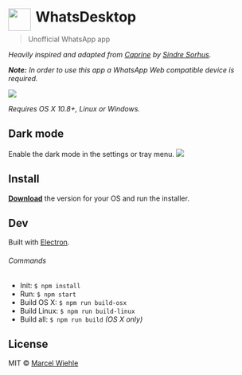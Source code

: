 # <img src="media/logo.png" width="45" align="left">&nbsp;WhatsDesktop

> Unofficial WhatsApp app

*Heavily inspired and adapted from [Caprine](https://github.com/sindresorhus/caprine) by [Sindre Sorhus](https://github.com/sindresorhus).*

*<strong>Note:</strong> In order to use this app a WhatsApp Web compatible device is required.*

[![](/media/screenshot.png)](https://github.com/mawie81/whatsdesktop/releases/latest)

*Requires OS X 10.8+, Linux or Windows.*

## Dark mode

Enable the dark mode in the settings or tray menu.
[![](/media/screenshot-dark.png)](https://github.com/mawie81/whatsdesktop/releases/latest)

## Install

[**Download**](https://github.com/mawie81/whatsdesktop/releases/latest) the version for your OS and run the installer.

## Dev

Built with [Electron](http://electron.atom.io).

###### Commands

- Init: `$ npm install`
- Run: `$ npm start`
- Build OS X: `$ npm run build-osx`
- Build Linux: `$ npm run build-linux`
- Build all: `$ npm run build` *(OS X only)*


## License

MIT © [Marcel Wiehle](http://marcel.wiehle.me)
